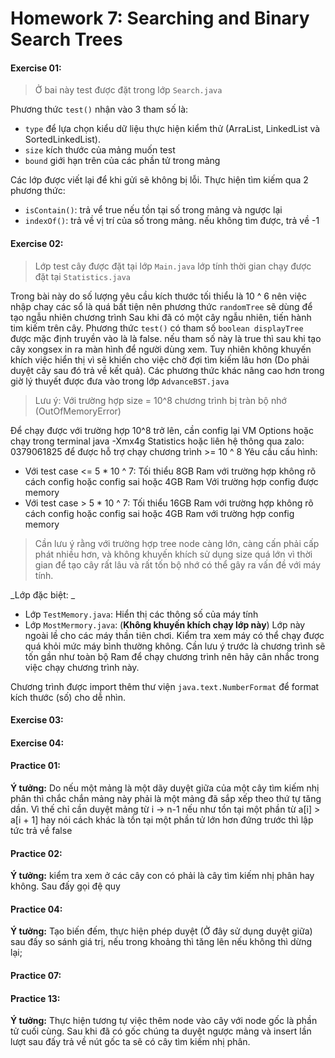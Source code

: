 # Homework 7: Searching and Binary Search Trees

#### Exercise 01: 
> Ở bai này test được đặt trong lớp `Search.java` 
 
Phương thức `test()` nhận vào 3 tham số là:
+ `type` để lựa chọn kiểu dữ liệu thực hiện kiểm thử (ArraList, LinkedList và SortedLinkedList).
+ `size` kích thước của mảng muốn test
+ `bound` giới hạn trên của các phần tử trong mảng

Các lớp được viết lại để khi gửi sẽ không bị lỗi. Thực hiện tìm kiếm qua 2 phương thức:
+ `isContain()`: trả vể true nếu tồn tại số trong mảng và ngược lại
+ `indexOf()`: trả về vị trí của số trong mảng. nếu không tìm được, trả về -1


#### Exercise 02:
> Lớp test cây được đặt tại lớp `Main.java` lớp tính thời gian chạy được đặt tại `Statistics.java`

Trong bài này do số lượng yêu cầu kích thước tối thiểu là 10 ^ 6 nên việc nhập chay các sổ là quá bất tiện nên phương thức `randomTree` sẽ dùng để tạo ngẫu nhiên chương trình
Sau khi đã có một cây ngẫu nhiên, tiến hành tim kiếm trên cây. Phương thức `test()` có tham số `boolean displayTree` được mặc định truyền vào là là false. nếu tham số này là true thì sau khi tạo cây xongsex in ra màn hình để người dùng xem.
Tuy nhiên không khuyến khích việc hiển thị vì sẽ khiến cho việc chờ đợi tìm kiếm lâu hơn (Do phải duyệt cây sau đó trả về kết quả).
Các phương thức khác nâng cao hơn trong giờ lý thuyết được đưa vào trong lớp `AdvanceBST.java`

> Lưu ý: Với trường hợp size = 10^8 chương trình bị tràn bộ nhớ (OutOfMemoryError)

Để chạy được với trường hợp 10^8 trở lên, cần config lại VM Options hoặc chạy trong terminal
java -Xmx4g Statistics hoặc liên hệ thông qua zalo: 0379061825 để được hỗ trợ chạy chương trình >= 10 ^ 8
Yêu cầu cấu hình: 
+ Với test case <= 5 * 10 ^ 7: Tối thiểu 8GB Ram với trường hợp không rõ cách config hoặc config sai hoặc 4GB Ram Với trường hợp config được memory
+ Với test case > 5 * 10 ^ 7: Tối thiểu 16GB Ram với trường hợp không rõ cách config hoặc config sai hoặc 4GB Ram với trường hợp config memory
> Cần lưu ý rằng với trường hợp tree node càng lớn, càng cấn phải cấp phát nhiều hơn, và không khuyến khích sử dụng size quá lớn vì thời gian để tạo cây rất lâu và rất tốn bộ nhớ có thể gây ra vấn đề với máy tính.

_Lớp đặc biệt: _
+ Lớp `TestMemory.java`: Hiển thị các thông số của máy tính
+ Lớp `MostMermory.java`: (**Không khuyến khích chạy lớp này**) Lớp này ngoài lề cho các máy thần tiên chơi. Kiểm tra xem máy có thể chạy được quá khỏi mức máy bình thường không. Cần lưu ý trước là chương trình sẽ tốn gần như toàn bộ Ram để chạy chương trình nên hãy cân nhắc trong việc chạy chương trình này.

Chương trình được import thêm thư viện `java.text.NumberFormat` để format kích thước (số) cho dễ nhìn.
#### Exercise 03: 

#### Exercise 04:

#### Practice 01:
**Ý tưởng:** Do nếu một mảng là một dãy duyệt giữa của một cây tìm kiếm nhị phân thì chắc chắn mảng này phải là một mảng đã sắp xếp theo thứ tự tăng dần.
Vì thế chỉ cần duyệt mảng từ i -> n-1 nếu như tồn tại một phần từ a[i] > a[i + 1] hay nói cách khác là tồn tại một phần tử lớn hơn đứng trước thì lập tức trả về false

#### Practice 02:
**Ý tưởng:** kiểm tra xem ở các cây con có phải là cây tìm kiếm nhị phân hay không. Sau đấy gọi đệ quy

#### Practice 04:
**Ý tưởng:** Tạo biến đếm, thực hiện phép duyệt (Ở đây sử dụng duyệt giữa) sau đấy so sánh giá trị, nếu trong khoảng thì tăng lên nếu không thì dừng lại;
#### Practice 07:

#### Practice 13:
**Ý tưởng:** Thực hiện tương tự việc thêm node vào cây với node gốc là phần tử cuối cùng.
Sau khi đã có gốc chúng ta duyệt ngược mảng và insert lần lượt sau đấy trả về nút gốc ta sẽ có cây tìm kiếm nhị phân.